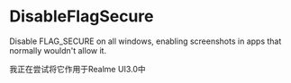 # DisableFlagSecure
Disable FLAG_SECURE on all windows, enabling screenshots in apps that normally wouldn\'t allow it.

我正在尝试将它作用于Realme UI3.0中
